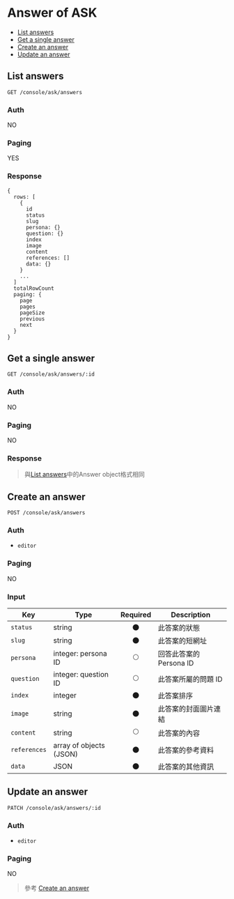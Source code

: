 # Answer of ASK

- [List answers](#list-answers)
- [Get a single answer](#get-a-single-answer)
- [Create an answer](#create-an-answer)
- [Update an answer](#update-an-answer)

## List answers
```
GET /console/ask/answers
```

### Auth
NO

### Paging
YES

### Response
```
{
  rows: [
    {
      id
      status
      slug
      persona: {}
      question: {}
      index
      image
      content
      references: []
      data: {}
    }
    ...
  ]
  totalRowCount
  paging: {
    page
    pages
    pageSize
    previous
    next
  }
}
```

## Get a single answer
```
GET /console/ask/answers/:id
```

### Auth
NO

### Paging
NO

### Response
> 與[List answers](#list-answers)中的Answer object格式相同

## Create an answer
```
POST /console/ask/answers
```

### Auth
- `editor`

### Paging
NO

### Input

| Key | Type | Required | Description |
| --- | --- | :---: | --- |
| `status` | string | 🌑 | 此答案的狀態 |
| `slug` | string | 🌑 | 此答案的短網址 |
| `persona` | integer: persona ID | 🌕 | 回答此答案的 Persona ID |
| `question` | integer: question ID | 🌕 | 此答案所屬的問題 ID |
| `index` | integer | 🌑 | 此答案排序 |
| `image` | string | 🌑 | 此答案的封面圖片連結 |
| `content` | string | 🌕 | 此答案的內容 |
| `references` | array of objects (JSON) | 🌑 | 此答案的參考資料 |
| `data` | JSON | 🌑 | 此答案的其他資訊 |

## Update an answer
```
PATCH /console/ask/answers/:id
```

### Auth
- `editor`

### Paging
NO

> 參考 [Create an answer](#create-an-answer)
